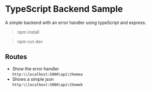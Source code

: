 # TypeScript Backend Sample

A simple backend with an error handler using typeScript and express.

> npm install

> npm run dev

## Routes

- Show the error handler <br>
  `http:\\localhost:5000\api\themea` <br>
- Shows a simple json <br>
  `http:\\localhost:5000\api\themeb`
